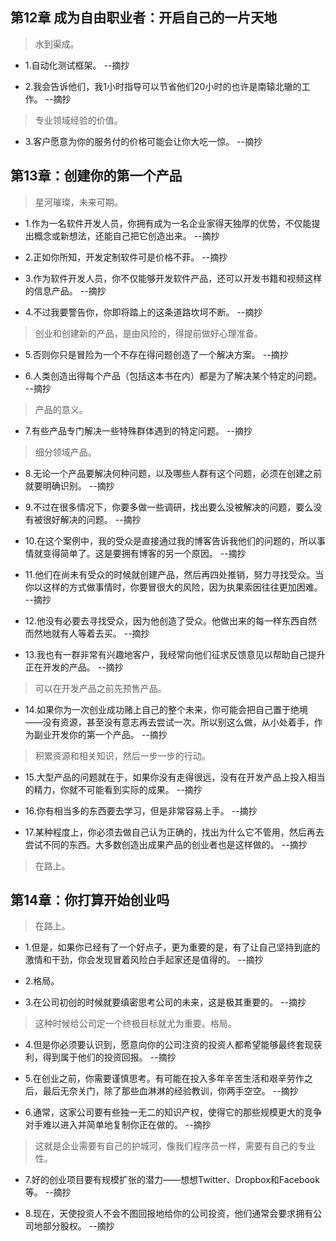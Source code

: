 ## 第12章 成为自由职业者：开启自己的一片天地

>水到渠成。

- 1.自动化测试框架。 --摘抄

- 2.我会告诉他们，我1小时指导可以节省他们20小时的也许是南辕北辙的工作。 --摘抄

>专业领域经验的价值。

- 3.客户愿意为你的服务付的价格可能会让你大吃一惊。 --摘抄

## 第13章：创建你的第一个产品

>星河璀璨，未来可期。

- 1.作为一名软件开发人员，你拥有成为一名企业家得天独厚的优势，不仅能提出概念或新想法，还能自己把它创造出来。 --摘抄

- 2.正如你所知，开发定制软件可是价格不菲。 --摘抄

- 3.作为软件开发人员，你不仅能够开发软件产品，还可以开发书籍和视频这样的信息产品。 --摘抄

- 4.不过我要警告你，你即将踏上的这条道路坎坷不断。 --摘抄

>创业和创建新的产品，是由风险的，得提前做好心理准备。

- 5.否则你只是冒险为一个不存在得问题创造了一个解决方案。 --摘抄

- 6.人类创造出得每个产品（包括这本书在内）都是为了解决某个特定的问题。 --摘抄

>产品的意义。

- 7.有些产品专门解决一些特殊群体遇到的特定问题。 --摘抄

>细分领域产品。

- 8.无论一个产品要解决何种问题，以及哪些人群有这个问题，必须在创建之前就要明确识别。 --摘抄

- 9.不过在很多情况下，你要多做一些调研，找出要么没被解决的问题，要么没有被很好解决的问题。 --摘抄

- 10.在这个案例中，我的受众是直接通过我的博客告诉我他们的问题的，所以事情就变得简单了。这是要拥有博客的另一个原因。 --摘抄

- 11.他们在尚未有受众的时候就创建产品，然后再四处推销，努力寻找受众。当你以这样的方式做事情时，你要冒很大的风险，因为执果索因往往更加困难。 --摘抄

- 12.他没有必要去寻找受众，因为他创造了受众。他做出来的每一样东西自然而然地就有人等着去买。 --摘抄

- 13.我也有一群非常有兴趣地客户，我经常向他们征求反馈意见以帮助自己提升正在开发的产品。 --摘抄

>可以在开发产品之前先预售产品。

- 14.如果你为一次创业成功赌上自己的整个未来，你可能会把自己置于绝境——没有资源，甚至没有意志再去尝试一次。所以别这么做，从小处着手，作为副业开发你的第一个产品。 --摘抄

>积累资源和相关知识，然后一步一步的行动。

- 15.大型产品的问题就在于，如果你没有走得很远，没有在开发产品上投入相当的精力，你就不可能看到实际的成果。 --摘抄

- 16.你有相当多的东西要去学习，但是非常容易上手。 --摘抄

- 17.某种程度上，你必须去做自己认为正确的，找出为什么它不管用，然后再去尝试不同的东西。大多数创造出成果产品的创业者也是这样做的。 --摘抄

>在路上。

## 第14章：你打算开始创业吗

>在路上。

- 1.但是，如果你已经有了一个好点子，更为重要的是，有了让自己坚持到底的激情和干劲，你会发现冒着风险白手起家还是值得的。 --摘抄

- 2.格局。

- 3.在公司初创的时候就要缜密思考公司的未来，这是极其重要的。 --摘抄

>这种时候给公司定一个终极目标就尤为重要。格局。

- 4.但是你必须要认识到，愿意向你的公司注资的投资人都希望能够最终套现获利，得到属于他们的投资回报。 --摘抄

- 5.在创业之前，你需要谨慎思考。有可能在投入多年辛苦生活和艰辛劳作之后，最后无奈关门，除了那些血淋淋的经验教训，你两手空空。 --摘抄

- 6.通常，这家公司要有些独一无二的知识产权，使得它的那些规模更大的竞争对手难以进入并简单地复制你正在做的。 --摘抄

>这就是企业需要有自己的护城河，像我们程序员一样，需要有自己的专业性。

- 7.好的创业项目要有规模扩张的潜力——想想Twitter、Dropbox和Facebook等。 --摘抄

- 8.现在，天使投资人不会不图回报地给你的公司投资，他们通常会要求拥有公司地部分股权。 --摘抄
